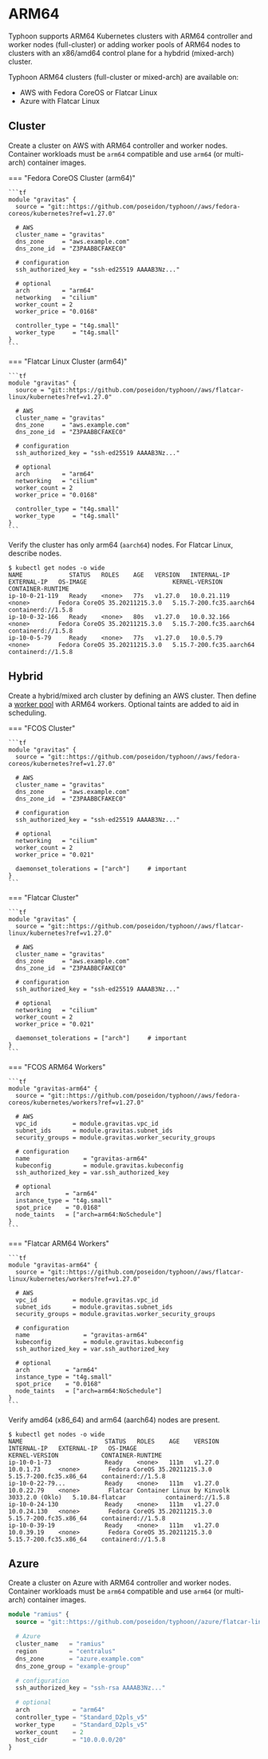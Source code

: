 # ARM64

Typhoon supports ARM64 Kubernetes clusters with ARM64 controller and worker nodes (full-cluster) or adding worker pools of ARM64 nodes to clusters with an x86/amd64 control plane for a hybdrid (mixed-arch) cluster.

Typhoon ARM64 clusters (full-cluster or mixed-arch) are available on:

* AWS with Fedora CoreOS or Flatcar Linux
* Azure with Flatcar Linux

## Cluster

Create a cluster on AWS with ARM64 controller and worker nodes. Container workloads must be `arm64` compatible and use `arm64` (or multi-arch) container images.

=== "Fedora CoreOS Cluster (arm64)"

    ```tf
    module "gravitas" {
      source = "git::https://github.com/poseidon/typhoon//aws/fedora-coreos/kubernetes?ref=v1.27.0"

      # AWS
      cluster_name = "gravitas"
      dns_zone     = "aws.example.com"
      dns_zone_id  = "Z3PAABBCFAKEC0"

      # configuration
      ssh_authorized_key = "ssh-ed25519 AAAAB3Nz..."

      # optional
      arch         = "arm64"
      networking   = "cilium"
      worker_count = 2
      worker_price = "0.0168"

      controller_type = "t4g.small"
      worker_type     = "t4g.small"
    }
    ```

=== "Flatcar Linux Cluster (arm64)"

    ```tf
    module "gravitas" {
      source = "git::https://github.com/poseidon/typhoon//aws/flatcar-linux/kubernetes?ref=v1.27.0"

      # AWS
      cluster_name = "gravitas"
      dns_zone     = "aws.example.com"
      dns_zone_id  = "Z3PAABBCFAKEC0"

      # configuration
      ssh_authorized_key = "ssh-ed25519 AAAAB3Nz..."

      # optional
      arch         = "arm64"
      networking   = "cilium"
      worker_count = 2
      worker_price = "0.0168"

      controller_type = "t4g.small"
      worker_type     = "t4g.small"
    }
    ```

Verify the cluster has only arm64 (`aarch64`) nodes. For Flatcar Linux, describe nodes.

```
$ kubectl get nodes -o wide
NAME             STATUS   ROLES    AGE   VERSION   INTERNAL-IP   EXTERNAL-IP   OS-IMAGE                        KERNEL-VERSION            CONTAINER-RUNTIME
ip-10-0-21-119   Ready    <none>   77s   v1.27.0   10.0.21.119   <none>        Fedora CoreOS 35.20211215.3.0   5.15.7-200.fc35.aarch64   containerd://1.5.8
ip-10-0-32-166   Ready    <none>   80s   v1.27.0   10.0.32.166   <none>        Fedora CoreOS 35.20211215.3.0   5.15.7-200.fc35.aarch64   containerd://1.5.8
ip-10-0-5-79     Ready    <none>   77s   v1.27.0   10.0.5.79     <none>        Fedora CoreOS 35.20211215.3.0   5.15.7-200.fc35.aarch64   containerd://1.5.8
```

## Hybrid

Create a hybrid/mixed arch cluster by defining an AWS cluster. Then define a [worker pool](worker-pools.md#aws) with ARM64 workers. Optional taints are added to aid in scheduling.

=== "FCOS Cluster"

    ```tf
    module "gravitas" {
      source = "git::https://github.com/poseidon/typhoon//aws/fedora-coreos/kubernetes?ref=v1.27.0"

      # AWS
      cluster_name = "gravitas"
      dns_zone     = "aws.example.com"
      dns_zone_id  = "Z3PAABBCFAKEC0"

      # configuration
      ssh_authorized_key = "ssh-ed25519 AAAAB3Nz..."

      # optional
      networking   = "cilium"
      worker_count = 2
      worker_price = "0.021"

      daemonset_tolerations = ["arch"]     # important
    }
    ```

=== "Flatcar Cluster"

    ```tf
    module "gravitas" {
      source = "git::https://github.com/poseidon/typhoon//aws/flatcar-linux/kubernetes?ref=v1.27.0"

      # AWS
      cluster_name = "gravitas"
      dns_zone     = "aws.example.com"
      dns_zone_id  = "Z3PAABBCFAKEC0"

      # configuration
      ssh_authorized_key = "ssh-ed25519 AAAAB3Nz..."

      # optional
      networking   = "cilium"
      worker_count = 2
      worker_price = "0.021"

      daemonset_tolerations = ["arch"]     # important
    }
    ```

=== "FCOS ARM64 Workers"

    ```tf
    module "gravitas-arm64" {
      source = "git::https://github.com/poseidon/typhoon//aws/fedora-coreos/kubernetes/workers?ref=v1.27.0"

      # AWS
      vpc_id          = module.gravitas.vpc_id
      subnet_ids      = module.gravitas.subnet_ids
      security_groups = module.gravitas.worker_security_groups

      # configuration
      name               = "gravitas-arm64"
      kubeconfig         = module.gravitas.kubeconfig
      ssh_authorized_key = var.ssh_authorized_key

      # optional
      arch          = "arm64"
      instance_type = "t4g.small"
      spot_price    = "0.0168"
      node_taints   = ["arch=arm64:NoSchedule"]
    }
    ```

=== "Flatcar ARM64 Workers"

    ```tf
    module "gravitas-arm64" {
      source = "git::https://github.com/poseidon/typhoon//aws/flatcar-linux/kubernetes/workers?ref=v1.27.0"

      # AWS
      vpc_id          = module.gravitas.vpc_id
      subnet_ids      = module.gravitas.subnet_ids
      security_groups = module.gravitas.worker_security_groups

      # configuration
      name               = "gravitas-arm64"
      kubeconfig         = module.gravitas.kubeconfig
      ssh_authorized_key = var.ssh_authorized_key

      # optional
      arch          = "arm64"
      instance_type = "t4g.small"
      spot_price    = "0.0168"
      node_taints   = ["arch=arm64:NoSchedule"]
    }
    ```

Verify amd64 (x86_64) and arm64 (aarch64) nodes are present.

```
$ kubectl get nodes -o wide
NAME                       STATUS   ROLES    AGE    VERSION   INTERNAL-IP   EXTERNAL-IP   OS-IMAGE                                             KERNEL-VERSION            CONTAINER-RUNTIME
ip-10-0-1-73               Ready    <none>   111m   v1.27.0   10.0.1.73     <none>        Fedora CoreOS 35.20211215.3.0                        5.15.7-200.fc35.x86_64    containerd://1.5.8
ip-10-0-22-79...           Ready    <none>   111m   v1.27.0   10.0.22.79    <none>        Flatcar Container Linux by Kinvolk 3033.2.0 (Oklo)   5.10.84-flatcar           containerd://1.5.8
ip-10-0-24-130             Ready    <none>   111m   v1.27.0   10.0.24.130   <none>        Fedora CoreOS 35.20211215.3.0                        5.15.7-200.fc35.x86_64    containerd://1.5.8
ip-10-0-39-19              Ready    <none>   111m   v1.27.0   10.0.39.19    <none>        Fedora CoreOS 35.20211215.3.0                        5.15.7-200.fc35.x86_64    containerd://1.5.8
```

## Azure

Create a cluster on Azure with ARM64 controller and worker nodes. Container workloads must be `arm64` compatible and use `arm64` (or multi-arch) container images.

```tf
module "ramius" {
  source = "git::https://github.com/poseidon/typhoon//azure/flatcar-linux/kubernetes?ref=v1.27.0"

  # Azure
  cluster_name   = "ramius"
  region         = "centralus"
  dns_zone       = "azure.example.com"
  dns_zone_group = "example-group"

  # configuration
  ssh_authorized_key = "ssh-rsa AAAAB3Nz..."

  # optional
  arch            = "arm64"
  controller_type = "Standard_D2pls_v5"
  worker_type     = "Standard_D2pls_v5"
  worker_count    = 2
  host_cidr       = "10.0.0.0/20"
}
```
